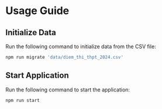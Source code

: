 # Usage Guide

## Initialize Data
Run the following command to initialize data from the CSV file:
```sh
npm run migrate 'data/diem_thi_thpt_2024.csv'
```

## Start Application
Run the following command to start the application:
```sh
npm run start
```

